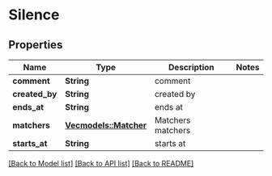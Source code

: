 # Silence

## Properties

Name | Type | Description | Notes
------------ | ------------- | ------------- | -------------
**comment** | **String** | comment | 
**created_by** | **String** | created by | 
**ends_at** | **String** | ends at | 
**matchers** | [**Vec<models::Matcher>**](matcher.md) | Matchers matchers | 
**starts_at** | **String** | starts at | 

[[Back to Model list]](../README.md#documentation-for-models) [[Back to API list]](../README.md#documentation-for-api-endpoints) [[Back to README]](../README.md)


